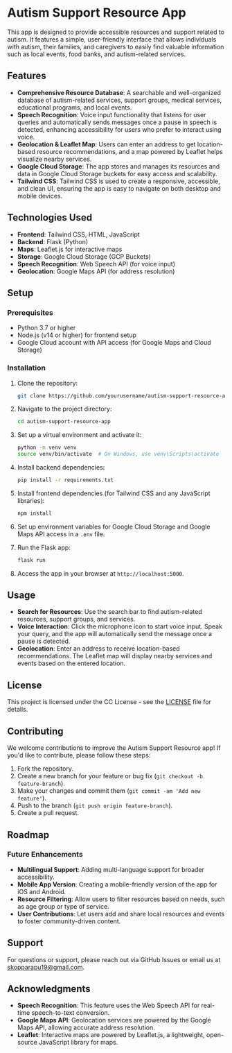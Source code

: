 # Autism Support Resource App

This app is designed to provide accessible resources and support related to autism. It features a simple, user-friendly interface that allows individuals with autism, their families, and caregivers to easily find valuable information such as local events, food banks, and autism-related services.

## Features

- **Comprehensive Resource Database**: A searchable and well-organized database of autism-related services, support groups, medical services, educational programs, and local events.
- **Speech Recognition**: Voice input functionality that listens for user queries and automatically sends messages once a pause in speech is detected, enhancing accessibility for users who prefer to interact using voice.
- **Geolocation & Leaflet Map**: Users can enter an address to get location-based resource recommendations, and a map powered by Leaflet helps visualize nearby services.
- **Google Cloud Storage**: The app stores and manages its resources and data in Google Cloud Storage buckets for easy access and scalability.
- **Tailwind CSS**: Tailwind CSS is used to create a responsive, accessible, and clean UI, ensuring the app is easy to navigate on both desktop and mobile devices.

## Technologies Used

- **Frontend**: Tailwind CSS, HTML, JavaScript
- **Backend**: Flask (Python)
- **Maps**: Leaflet.js for interactive maps
- **Storage**: Google Cloud Storage (GCP Buckets)
- **Speech Recognition**: Web Speech API (for voice input)
- **Geolocation**: Google Maps API (for address resolution)

## Setup

### Prerequisites

- Python 3.7 or higher
- Node.js (v14 or higher) for frontend setup
- Google Cloud account with API access (for Google Maps and Cloud Storage)

### Installation

1. Clone the repository:

   ```bash
   git clone https://github.com/yourusername/autism-support-resource-app.git
   ```

2. Navigate to the project directory:

   ```bash
   cd autism-support-resource-app
   ```

3. Set up a virtual environment and activate it:

   ```bash
   python -m venv venv
   source venv/bin/activate  # On Windows, use venv\Scripts\activate
   ```

4. Install backend dependencies:

   ```bash
   pip install -r requirements.txt
   ```

5. Install frontend dependencies (for Tailwind CSS and any JavaScript libraries):

   ```bash
   npm install
   ```

6. Set up environment variables for Google Cloud Storage and Google Maps API access in a `.env` file.

7. Run the Flask app:

   ```bash
   flask run
   ```

8. Access the app in your browser at `http://localhost:5000`.

## Usage

- **Search for Resources**: Use the search bar to find autism-related resources, support groups, and services.
- **Voice Interaction**: Click the microphone icon to start voice input. Speak your query, and the app will automatically send the message once a pause is detected.
- **Geolocation**: Enter an address to receive location-based recommendations. The Leaflet map will display nearby services and events based on the entered location.
  
## License

This project is licensed under the CC License - see the [LICENSE](LICENSE) file for details.

## Contributing

We welcome contributions to improve the Autism Support Resource app! If you'd like to contribute, please follow these steps:

1. Fork the repository.
2. Create a new branch for your feature or bug fix (`git checkout -b feature-branch`).
3. Make your changes and commit them (`git commit -am 'Add new feature'`).
4. Push to the branch (`git push origin feature-branch`).
5. Create a pull request.


## Roadmap

### Future Enhancements

- **Multilingual Support**: Adding multi-language support for broader accessibility.
- **Mobile App Version**: Creating a mobile-friendly version of the app for iOS and Android.
- **Resource Filtering**: Allow users to filter resources based on needs, such as age group or type of service.
- **User Contributions**: Let users add and share local resources and events to foster community-driven content.

## Support

For questions or support, please reach out via GitHub Issues or email us at [skopparapu19@gmail.com](mailto:skopparapu19@gmail.com).

## Acknowledgments

- **Speech Recognition**: This feature uses the Web Speech API for real-time speech-to-text conversion.
- **Google Maps API**: Geolocation services are powered by the Google Maps API, allowing accurate address resolution.
- **Leaflet**: Interactive maps are powered by Leaflet.js, a lightweight, open-source JavaScript library for maps.
